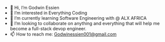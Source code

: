 - 👋 Hi, I’m Godwin Essien
- 👀 I’m interested in Everything Coding
- 🌱 I’m currently learning Software Engineering with @ ALX AFRICA
- 💞️ I’m looking to collaborate on anything and everything that will help me become a full-stack devop engineer.
- 📫 How to reach me: Godwinessien001@gmail.com

<!---
Godwinessien2023/Godwinessien2023 is a ✨ special ✨ repository because its `README.md` (this file) appears on your GitHub profile.
You can click the Preview link to take a look at your changes.
--->
